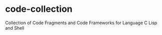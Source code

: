 code-collection
===============

Collection of Code Fragments and Code Frameworks for Language C Lisp and Shell